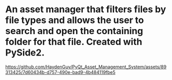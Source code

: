 # An asset manager that filters files by file types and allows the user to search and open the containing folder for that file. Created with PySide2.

https://github.com/HaydenGuy/PyQt_Asset_Management_System/assets/89313425/7d60434b-d757-490e-bad9-4b484119fbe5
